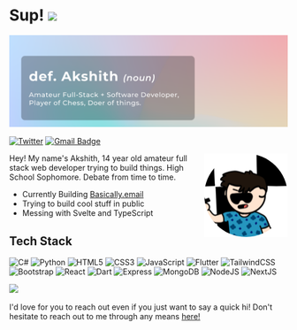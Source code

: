 # Sup! <img src="https://media.giphy.com/media/hvRJCLFzcasrR4ia7z/giphy.gif" width="25px" />

<img src="banner.png" >

[![Twitter](https://img.shields.io/badge/-@Akshith3105-1ca0f1?style=flat-square&labelColor=1ca0f1&logo=twitter&logoColor=white&link=https://twitter.com/Harshkhatri24)](https://twitter.com/Akshith3105)
[![Gmail Badge](https://img.shields.io/badge/-akshithgarapati3105@gmail.com-c14438?style=flat-square&logo=Gmail&logoColor=white&link=mailto:mailharshkhatri@gmail.com)](mailto:akshithgarapati3105@gmail.com)

<img src="unknown-modified.png" align="right">

Hey! My name's Akshith, 14 year old amateur full stack web developer trying to build things. High School Sophomore. Debate from time to time.

- Currently Building <a href="https://www.basically.email/">Basically.email</a>
- Trying to build cool stuff in public
- Messing with Svelte and TypeScript


## Tech Stack
![C#](https://img.shields.io/badge/C%23-239120?style=for-the-badge&logo=c-sharp&logoColor=white)
![Python](https://img.shields.io/badge/Python-3776AB?style=for-the-badge&logo=python&logoColor=white)
![HTML5](https://img.shields.io/badge/HTML5-E34F26?style=for-the-badge&logo=html5&logoColor=white)
![CSS3](https://img.shields.io/badge/CSS3-1572B6?style=for-the-badge&logo=css3&logoColor=white)
![JavaScript](https://img.shields.io/badge/JavaScript-323330?style=for-the-badge&logo=javascript&logoColor=F7DF1E)
![Flutter](https://img.shields.io/badge/Flutter-02569B?style=for-the-badge&logo=flutter&logoColor=white)
![TailwindCSS](https://img.shields.io/badge/Tailwind_CSS-38B2AC?style=for-the-badge&logo=tailwind-css&logoColor=white)
![Bootstrap](https://img.shields.io/badge/Bootstrap-563D7C?style=for-the-badge&logo=bootstrap&logoColor=white)
![React](https://img.shields.io/badge/React-20232A?style=for-the-badge&logo=react&logoColor=61DAFB)
![Dart](https://img.shields.io/badge/Dart-0175C2?style=for-the-badge&logo=dart&logoColor=white)
![Express](https://img.shields.io/badge/Express.js-404D59?style=for-the-badge)
![MongoDB](https://img.shields.io/badge/MongoDB-4EA94B?style=for-the-badge&logo=mongodb&logoColor=white)
![NodeJS](https://img.shields.io/badge/Node.js-43853D?style=for-the-badge&logo=node.js&logoColor=white)
![NextJS](https://img.shields.io/badge/Next.js-000000?style=for-the-badge&logo=next.js&logoColor=white)

![](https://komarev.com/ghpvc/?username=Bobby3105)


I'd love for you to reach out even if you just want to say a quick hi! Don't hesitate to reach out to me through any means <a href="https://linktr.ee/Bobby3105" target="_blank">here!</a>


